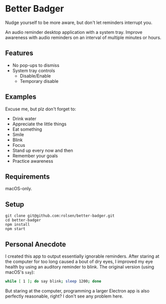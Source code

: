 # Better Badger

Nudge yourself to be more aware, but don't let reminders interrupt you.

An audio reminder desktop application with a system tray. Improve awareness with audio reminders on an interval of multiple minutes or hours.


## Features

- No pop-ups to dismiss
- System tray controls
    - Disable/Enable
    - Temporary disable


## Examples

Excuse me, but plz don't forget to:
 - Drink water
 - Appreciate the little things
 - Eat something
 - Smile
 - Blink
 - Focus
 - Stand up every now and then
 - Remember your goals
 - Practice awareness


## Requirements

macOS-only.


## Setup

```
git clone git@github.com:rolsen/better-badger.git
cd better-badger
npm install
npm start
```


## Personal Anecdote

I created this app to output essentially ignorable reminders. After staring at the computer for too long caused a bout of dry eyes, I improved my eye health by using an auditory reminder to blink. The original version (using macOS's `say`):

```bash
while [ 1 ]; do say blink; sleep 1200; done
```

But staring at the computer, programming a larger Electron app is also perfectly reasonable, right? I don't see any problem here.
